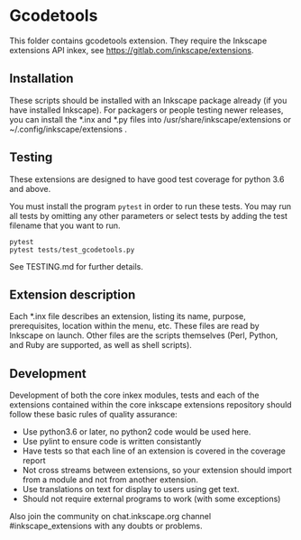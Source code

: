 # Gcodetools

This folder contains gcodetools extension. They require the Inkscape extensions API inkex, see https://gitlab.com/inkscape/extensions.

## Installation

These scripts should be installed with an Inkscape package already (if you have 
installed Inkscape). For packagers or people testing newer releases, you can 
install the *.inx and *.py files into /usr/share/inkscape/extensions or 
~/.config/inkscape/extensions .

## Testing

These extensions are designed to have good test coverage for python 3.6 and above.

You must install the program `pytest` in order to run these tests. You may run all tests by omitting any other parameters or select tests by adding the test filename that you want to run.

    pytest
    pytest tests/test_gcodetools.py

See TESTING.md for further details.

## Extension description

Each *.inx file describes an extension, listing its name, purpose,
prerequisites, location within the menu, etc. These files are read by
Inkscape on launch. Other files are the scripts themselves (Perl,
Python, and Ruby are supported, as well as shell scripts).

## Development

Development of both the core inkex modules, tests and each of the extensions
contained within the core inkscape extensions repository should follow these
basic rules of quality assurance:

 * Use python3.6 or later, no python2 code would be used here.
 * Use pylint to ensure code is written consistantly
 * Have tests so that each line of an extension is covered in the coverage report
 * Not cross streams between extensions, so your extension should import from
   a module and not from another extension.
 * Use translations on text for display to users using get text.
 * Should not require external programs to work (with some exceptions)

Also join the community on chat.inkscape.org channel #inkscape_extensions with any
doubts or problems.